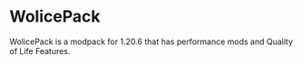 # WolicePack
 WolicePack is a modpack for 1.20.6 that has performance mods and Quality of Life Features.
